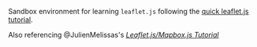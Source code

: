 Sandbox environment for learning `leaflet.js` following the [quick leaflet.js tutorial](http://leafletjs.com/examples/quick-start.html).

Also referencing @JulienMelissas's [*Leaflet.js/Mapbox.js Tutorial*](http://julienmelissas.com/leaflet-js-mapbox-js-screencast/)